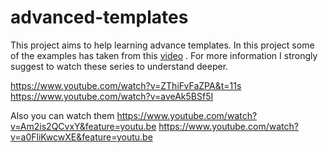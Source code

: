 # advanced-templates
This project aims to help learning advance templates.
In this project some of the examples has taken from this [video](https://www.youtube.com/watch?v=ZThiFvFaZPA&t=11s) . For more information I strongly
suggest to watch these series to understand deeper.

https://www.youtube.com/watch?v=ZThiFvFaZPA&t=11s
https://www.youtube.com/watch?v=aveAk5BSf5I

Also you can watch them
https://www.youtube.com/watch?v=Am2is2QCvxY&feature=youtu.be
https://www.youtube.com/watch?v=a0FliKwcwXE&feature=youtu.be